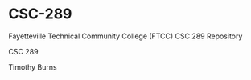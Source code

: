 # CSC-289
Fayetteville Technical Community College (FTCC) CSC 289 Repository

CSC 289

Timothy Burns
